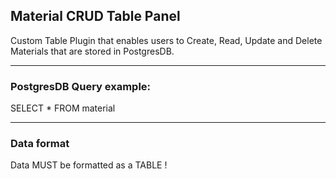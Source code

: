 ## Material CRUD Table Panel 
Custom Table Plugin that enables users to Create, Read, Update and Delete Materials that are stored in PostgresDB.

------

### PostgresDB Query example: 

SELECT * FROM material

-------

### Data format
Data MUST be formatted as a TABLE !

